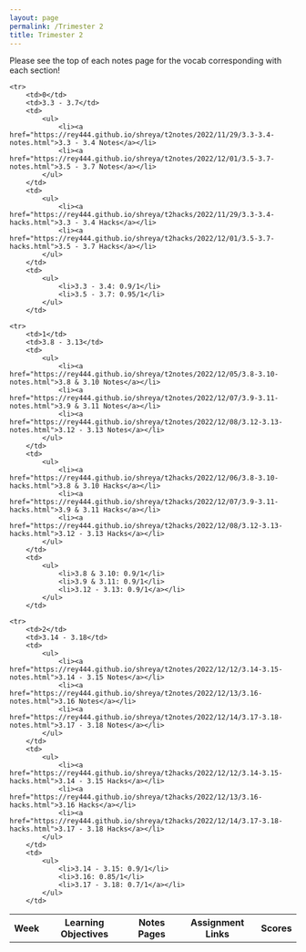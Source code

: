 ```yaml
---
layout: page
permalink: /Trimester 2
title: Trimester 2
---
```


Please see the top of each notes page for the vocab corresponding with each section!

<table>
    <tr>
     <th>Week</th>
     <th>Learning Objectives</th>
     <th>Notes Pages</th>
     <th>Assignment Links</th>
     <th>Scores</th>
    </tr>
    
    <tr>
        <td>0</td>
        <td>3.3 - 3.7</td>
        <td>
            <ul>
                <li><a href="https://rey444.github.io/shreya/t2notes/2022/11/29/3.3-3.4-notes.html">3.3 - 3.4 Notes</a></li>
                <li><a href="https://rey444.github.io/shreya/t2notes/2022/12/01/3.5-3.7-notes.html">3.5 - 3.7 Notes</a></li>
            </ul>
        </td>
        <td>
            <ul>
                <li><a href="https://rey444.github.io/shreya/t2hacks/2022/11/29/3.3-3.4-hacks.html">3.3 - 3.4 Hacks</a></li>
                <li><a href="https://rey444.github.io/shreya/t2hacks/2022/12/01/3.5-3.7-hacks.html">3.5 - 3.7 Hacks</a></li>
            </ul>
        </td>
        <td>
            <ul>
                <li>3.3 - 3.4: 0.9/1</li>
                <li>3.5 - 3.7: 0.95/1</li>
            </ul>
        </td>

    <tr>
        <td>1</td>
        <td>3.8 - 3.13</td>
        <td>
            <ul>
                <li><a href="https://rey444.github.io/shreya/t2notes/2022/12/05/3.8-3.10-notes.html">3.8 & 3.10 Notes</a></li>
                <li><a href="https://rey444.github.io/shreya/t2notes/2022/12/07/3.9-3.11-notes.html">3.9 & 3.11 Notes</a></li>
                <li><a href="https://rey444.github.io/shreya/t2notes/2022/12/08/3.12-3.13-notes.html">3.12 - 3.13 Notes</a></li>
            </ul>
        </td>
        <td>
            <ul>
                <li><a href="https://rey444.github.io/shreya/t2hacks/2022/12/06/3.8-3.10-hacks.html">3.8 & 3.10 Hacks</a></li>
                <li><a href="https://rey444.github.io/shreya/t2hacks/2022/12/07/3.9-3.11-hacks.html">3.9 & 3.11 Hacks</a></li>
                <li><a href="https://rey444.github.io/shreya/t2hacks/2022/12/08/3.12-3.13-hacks.html">3.12 - 3.13 Hacks</a></li>
            </ul>
        </td>
        <td>
            <ul>
                <li>3.8 & 3.10: 0.9/1</li>
                <li>3.9 & 3.11: 0.9/1</li>
                <li>3.12 - 3.13: 0.9/1</a></li>
            </ul>
        </td>
    
    <tr>
        <td>2</td>
        <td>3.14 - 3.18</td>
        <td>
            <ul>
                <li><a href="https://rey444.github.io/shreya/t2notes/2022/12/12/3.14-3.15-notes.html">3.14 - 3.15 Notes</a></li>
                <li><a href="https://rey444.github.io/shreya/t2notes/2022/12/13/3.16-notes.html">3.16 Notes</a></li>
                <li><a href="https://rey444.github.io/shreya/t2notes/2022/12/14/3.17-3.18-notes.html">3.17 - 3.18 Notes</a></li>
            </ul>
        </td>
        <td>
            <ul>
                <li><a href="https://rey444.github.io/shreya/t2hacks/2022/12/12/3.14-3.15-hacks.html">3.14 - 3.15 Hacks</a></li>
                <li><a href="https://rey444.github.io/shreya/t2hacks/2022/12/13/3.16-hacks.html">3.16 Hacks</a></li>
                <li><a href="https://rey444.github.io/shreya/t2hacks/2022/12/14/3.17-3.18-hacks.html">3.17 - 3.18 Hacks</a></li>
            </ul>
        </td>
        <td>
            <ul>
                <li>3.14 - 3.15: 0.9/1</li>
                <li>3.16: 0.85/1</li>
                <li>3.17 - 3.18: 0.7/1</a></li>
            </ul>
        </td>